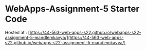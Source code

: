 # WebApps-Assignment-5 Starter Code
Hosted at : [https://44-563-web-apps-s22.github.io/webapps-s22-assignment-5-mandlemkavya/](https://44-563-web-apps-s22.github.io/webapps-s22-assignment-5-mandlemkavya/)
